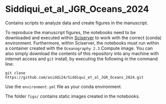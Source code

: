 # Siddiqui_et_al_JGR_Oceans_2024
Contains scripts to analyze data and create figures in the manuscript. 



To reproduce the manuscript figures, the notebooks need to be downloaded and executed within [Sciserver](https://www.sciserver.org/) to work with the correct (conda) environment. Furthermore, within Sciserver, the notebooks must run within a container created with the `Oceanography 2.3` Compute image. You can also simply download the contents of this repository into any machine with internet access and `git` install, by executing the following in the command line:

`git clone https://github.com/asiddi24/Siddiqui_et_al_JGR_Oceans_2024.git`

Use the `environment.yml` file as your conda environment.

The folder `figs/` contains static images created in the notebooks. 

  
